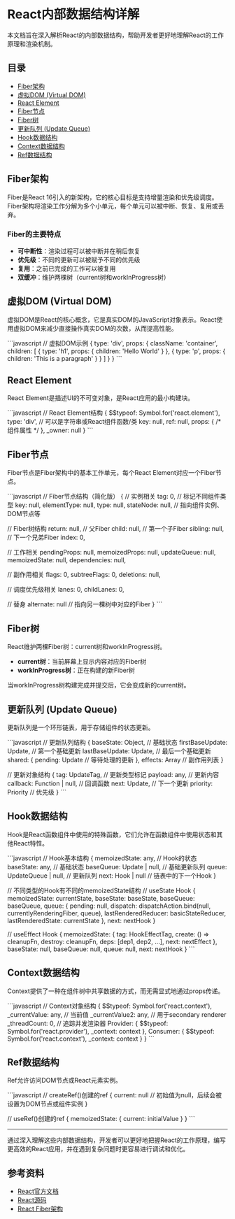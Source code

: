 # React内部数据结构详解

本文档旨在深入解析React的内部数据结构，帮助开发者更好地理解React的工作原理和渲染机制。

## 目录

- [Fiber架构](#fiber架构)
- [虚拟DOM (Virtual DOM)](#虚拟dom-virtual-dom)
- [React Element](#react-element)
- [Fiber节点](#fiber节点)
- [Fiber树](#fiber树)
- [更新队列 (Update Queue)](#更新队列-update-queue)
- [Hook数据结构](#hook数据结构)
- [Context数据结构](#context数据结构)
- [Ref数据结构](#ref数据结构)

## Fiber架构

Fiber是React 16引入的新架构，它的核心目标是支持增量渲染和优先级调度。Fiber架构将渲染工作分解为多个小单元，每个单元可以被中断、恢复、复用或丢弃。

### Fiber的主要特点

- **可中断性**：渲染过程可以被中断并在稍后恢复
- **优先级**：不同的更新可以被赋予不同的优先级
- **复用**：之前已完成的工作可以被复用
- **双缓冲**：维护两棵树（current树和workInProgress树）

## 虚拟DOM (Virtual DOM)

虚拟DOM是React的核心概念，它是真实DOM的JavaScript对象表示。React使用虚拟DOM来减少直接操作真实DOM的次数，从而提高性能。

\`\`\`javascript
// 虚拟DOM示例
{
  type: 'div',
  props: {
    className: 'container',
    children: [
      {
        type: 'h1',
        props: {
          children: 'Hello World'
        }
      },
      {
        type: 'p',
        props: {
          children: 'This is a paragraph'
        }
      }
    ]
  }
}
\`\`\`

## React Element

React Element是描述UI的不可变对象，是React应用的最小构建块。

\`\`\`javascript
// React Element结构
{
  $$typeof: Symbol.for('react.element'),
  type: 'div', // 可以是字符串或React组件函数/类
  key: null,
  ref: null,
  props: { /* 组件属性 */ },
  _owner: null
}
\`\`\`

## Fiber节点

Fiber节点是Fiber架构中的基本工作单元，每个React Element对应一个Fiber节点。

\`\`\`javascript
// Fiber节点结构（简化版）
{
  // 实例相关
  tag: 0, // 标记不同组件类型
  key: null,
  elementType: null,
  type: null,
  stateNode: null, // 指向组件实例、DOM节点等
  
  // Fiber树结构
  return: null, // 父Fiber
  child: null, // 第一个子Fiber
  sibling: null, // 下一个兄弟Fiber
  index: 0,
  
  // 工作相关
  pendingProps: null,
  memoizedProps: null,
  updateQueue: null,
  memoizedState: null,
  dependencies: null,
  
  // 副作用相关
  flags: 0,
  subtreeFlags: 0,
  deletions: null,
  
  // 调度优先级相关
  lanes: 0,
  childLanes: 0,
  
  // 替身
  alternate: null // 指向另一棵树中对应的Fiber
}
\`\`\`

## Fiber树

React维护两棵Fiber树：current树和workInProgress树。

- **current树**：当前屏幕上显示内容对应的Fiber树
- **workInProgress树**：正在构建的新Fiber树

当workInProgress树构建完成并提交后，它会变成新的current树。

## 更新队列 (Update Queue)

更新队列是一个环形链表，用于存储组件的状态更新。

\`\`\`javascript
// 更新队列结构
{
  baseState: Object, // 基础状态
  firstBaseUpdate: Update, // 第一个基础更新
  lastBaseUpdate: Update, // 最后一个基础更新
  shared: {
    pending: Update // 等待处理的更新
  },
  effects: Array // 副作用列表
}

// 更新对象结构
{
  tag: UpdateTag, // 更新类型标记
  payload: any, // 更新内容
  callback: Function | null, // 回调函数
  next: Update, // 下一个更新
  priority: Priority // 优先级
}
\`\`\`

## Hook数据结构

Hook是React函数组件中使用的特殊函数，它们允许在函数组件中使用状态和其他React特性。

\`\`\`javascript
// Hook基本结构
{
  memoizedState: any, // Hook的状态
  baseState: any, // 基础状态
  baseQueue: Update | null, // 基础更新队列
  queue: UpdateQueue | null, // 更新队列
  next: Hook | null // 链表中的下一个Hook
}

// 不同类型的Hook有不同的memoizedState结构
// useState Hook
{
  memoizedState: currentState,
  baseState: baseState,
  baseQueue: baseQueue,
  queue: {
    pending: null,
    dispatch: dispatchAction.bind(null, currentlyRenderingFiber, queue),
    lastRenderedReducer: basicStateReducer,
    lastRenderedState: currentState
  },
  next: nextHook
}

// useEffect Hook
{
  memoizedState: {
    tag: HookEffectTag,
    create: () => cleanupFn,
    destroy: cleanupFn,
    deps: [dep1, dep2, ...],
    next: nextEffect
  },
  baseState: null,
  baseQueue: null,
  queue: null,
  next: nextHook
}
\`\`\`

## Context数据结构

Context提供了一种在组件树中共享数据的方式，而无需显式地通过props传递。

\`\`\`javascript
// Context对象结构
{
  $$typeof: Symbol.for('react.context'),
  _currentValue: any, // 当前值
  _currentValue2: any, // 用于secondary renderer
  _threadCount: 0, // 追踪并发渲染器
  Provider: {
    $$typeof: Symbol.for('react.provider'),
    _context: context
  },
  Consumer: {
    $$typeof: Symbol.for('react.context'),
    _context: context
  }
}
\`\`\`

## Ref数据结构

Ref允许访问DOM节点或React元素实例。

\`\`\`javascript
// createRef()创建的ref
{
  current: null // 初始值为null，后续会被设置为DOM节点或组件实例
}

// useRef()创建的ref
{
  memoizedState: {
    current: initialValue
  }
}
\`\`\`

---

通过深入理解这些内部数据结构，开发者可以更好地把握React的工作原理，编写更高效的React应用，并在遇到复杂问题时更容易进行调试和优化。

## 参考资料

- [React官方文档](https://reactjs.org/docs/getting-started.html)
- [React源码](https://github.com/facebook/react)
- [React Fiber架构](https://github.com/acdlite/react-fiber-architecture)